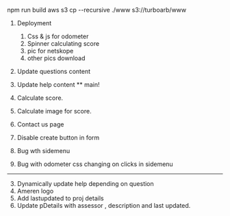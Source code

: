  npm run build
aws s3 cp --recursive ./www s3://turboarb/www


1. Deployment
    1. Css & js for odometer
    2. Spinner calculating score
    3. pic for netskope
    4. other pics download
7. Update questions content
8. Update help content ** main!
4. Calculate score.
5. Calculate image for score.
6. Contact us page
7. Disable create button in form

5. Bug wth sidemenu
6. Bug with odometer css changing on clicks in sidemenu


------

3. Dynamically update help depending on question
7. Ameren logo
1. Add lastupdated to proj details
2. Update pDetails with assessor , description and last updated.
